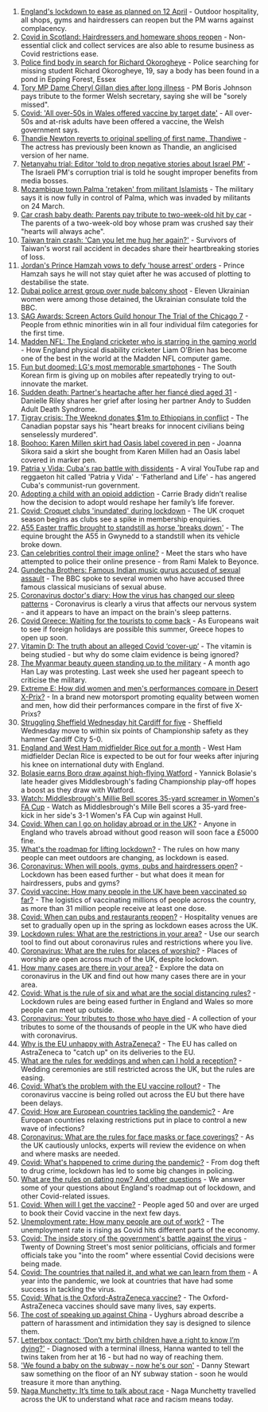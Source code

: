 1. [England's lockdown to ease as planned on 12 April](https://www.bbc.co.uk/news/uk-56641596) - Outdoor hospitality, all shops, gyms and hairdressers can reopen but the PM warns against complacency.
2. [Covid in Scotland: Hairdressers and homeware shops reopen](https://www.bbc.co.uk/news/uk-scotland-56633337) - Non-essential click and collect services are also able to resume business as Covid restrictions ease.
3. [Police find body in search for Richard Okorogheye](https://www.bbc.co.uk/news/uk-56641583) - Police searching for missing student Richard Okorogheye, 19, say a body has been found in a pond in Epping Forest, Essex
4. [Tory MP Dame Cheryl Gillan dies after long illness](https://www.bbc.co.uk/news/uk-56641597) - PM Boris Johnson pays tribute to the former Welsh secretary, saying she will be "sorely missed".
5. [Covid: 'All over-50s in Wales offered vaccine by target date'](https://www.bbc.co.uk/news/uk-wales-56639409) - All over-50s and at-risk adults have been offered a vaccine, the Welsh government says.
6. [Thandie Newton reverts to original spelling of first name, Thandiwe](https://www.bbc.co.uk/news/entertainment-arts-56638260) - The actress has previously been known as Thandie, an anglicised version of her name.
7. [Netanyahu trial: Editor 'told to drop negative stories about Israel PM'](https://www.bbc.co.uk/news/world-middle-east-56606223) - The Israeli PM's corruption trial is told he sought improper benefits from media bosses.
8. [Mozambique town Palma 'retaken' from militant Islamists](https://www.bbc.co.uk/news/world-africa-56637573) - The military says it is now fully in control of Palma, which was invaded by militants on 24 March.
9. [Car crash baby death: Parents pay tribute to two-week-old hit by car](https://www.bbc.co.uk/news/uk-england-birmingham-56635010) - The parents of a two-week-old boy whose pram was crushed say their "hearts will always ache".
10. [Taiwan train crash: 'Can you let me hug her again?'](https://www.bbc.co.uk/news/world-asia-56636595) - Survivors of Taiwan's worst rail accident in decades share their heartbreaking stories of loss.
11. [Jordan's Prince Hamzah vows to defy 'house arrest' orders](https://www.bbc.co.uk/news/world-middle-east-56637430) - Prince Hamzah says he will not stay quiet after he was accused of plotting to destabilise the state.
12. [Dubai police arrest group over nude balcony shoot](https://www.bbc.co.uk/news/world-middle-east-56638282) - Eleven Ukrainian women were among those detained, the Ukrainian consulate told the BBC.
13. [SAG Awards: Screen Actors Guild honour The Trial of the Chicago 7](https://www.bbc.co.uk/news/entertainment-arts-56637214) - People from ethnic minorities win in all four individual film categories for the first time.
14. [Madden NFL: The England cricketer who is starring in the gaming world](https://www.bbc.co.uk/sport/cricket/56588937) - How England physical disability cricketer Liam O'Brien has become one of the best in the world at the Madden NFL computer game.
15. [Fun but doomed: LG's most memorable smartphones](https://www.bbc.co.uk/news/technology-56638991) - The South Korean firm is giving up on mobiles after repeatedly trying to out-innovate the market.
16. [Sudden death: Partner's heartache after her fiancé died aged 31](https://www.bbc.co.uk/news/uk-england-lancashire-56590347) - Danielle Riley shares her grief after losing her partner Andy to Sudden Adult Death Syndrome.
17. [Tigray crisis: The Weeknd donates $1m to Ethiopians in conflict](https://www.bbc.co.uk/news/world-africa-56638328) - The Canadian popstar says his "heart breaks for innocent civilians being senselessly murdered".
18. [Boohoo: Karen Millen skirt had Oasis label covered in pen](https://www.bbc.co.uk/news/business-56630546) - Joanna Sikora said a skirt she bought from Karen Millen had an Oasis label covered in marker pen.
19. [Patria y Vida: Cuba's rap battle with dissidents](https://www.bbc.co.uk/news/world-latin-america-56606748) - A viral YouTube rap and reggaeton hit called 'Patria y Vida' - 'Fatherland and Life' - has angered Cuba's communist-run government.
20. [Adopting a child with an opioid addiction](https://www.bbc.co.uk/news/world-us-canada-56581394) - Carrie Brady didn’t realise how the decision to adopt would reshape her family’s life forever.
21. [Covid: Croquet clubs 'inundated' during lockdown](https://www.bbc.co.uk/news/uk-england-sussex-56593488) - The UK croquet season begins as clubs see a spike in membership enquiries.
22. [A55 Easter traffic brought to standstill as horse 'breaks down'](https://www.bbc.co.uk/news/uk-wales-56634445) - The equine brought the A55 in Gwynedd to a standstill when its vehicle broke down.
23. [Can celebrities control their image online?](https://www.bbc.co.uk/news/entertainment-arts-56592762) - Meet the stars who have attempted to police their online presence - from Rami Malek to Beyonce.
24. [Gundecha Brothers: Famous Indian music gurus accused of sexual assault](https://www.bbc.co.uk/news/world-asia-india-56523999) - The BBC spoke to several women who have accused three famous classical musicians of sexual abuse.
25. [Coronavirus doctor's diary: How the virus has changed our sleep patterns](https://www.bbc.co.uk/news/health-56618649) - Coronavirus is clearly a virus that affects our nervous system - and it appears to have an impact on the brain's sleep patterns.
26. [Covid Greece: Waiting for the tourists to come back](https://www.bbc.co.uk/news/world-europe-56600957) - As Europeans wait to see if foreign holidays are possible this summer, Greece hopes to open up soon.
27. [Vitamin D: The truth about an alleged Covid ‘cover-up’](https://www.bbc.co.uk/news/health-56180921) - The vitamin is being studied - but why do some claim evidence is being ignored?
28. [The Myanmar beauty queen standing up to the military](https://www.bbc.co.uk/news/world-asia-56602683) - A month ago Han Lay was protesting. Last week she used her pageant speech to criticise the military.
29. [Extreme E: How did women and men's performances compare in Desert X-Prix?](https://www.bbc.co.uk/sport/motorsport/56618503) - In a brand new motorsport promoting equality between women and men, how did their performances compare in the first of five X-Prixs?
30. [Struggling Sheffield Wednesday hit Cardiff for five](https://www.bbc.co.uk/sport/football/56560217) - Sheffield Wednesday move to within six points of Championship safety as they hammer Cardiff City 5-0.
31. [England and West Ham midfielder Rice out for a month](https://www.bbc.co.uk/sport/football/56640577) - West Ham midfielder Declan Rice is expected to be out for four weeks after injuring his knee on international duty with England.
32. [Bolasie earns Boro draw against high-flying Watford](https://www.bbc.co.uk/sport/football/56560222) - Yannick Bolasie's late header gives Middlesbrough's fading Championship play-off hopes a boost as they draw with Watford.
33. [Watch: Middlesbrough's Millie Bell scores 35-yard screamer in Women's FA Cup](https://www.bbc.co.uk/sport/av/football/56644188) - Watch as Middlesbrough's Mille Bell scores a 35-yard free-kick in her side's 3-1 Women's FA Cup win against Hull.
34. [Covid: When can I go on holiday abroad or in the UK?](https://www.bbc.co.uk/news/explainers-52646738) - Anyone in England who travels abroad without good reason will soon face a £5000 fine.
35. [What's the roadmap for lifting lockdown?](https://www.bbc.co.uk/news/explainers-52530518) - The rules on how many people can meet outdoors are changing, as lockdown is eased.
36. [Coronavirus: When will pools, gyms, pubs and hairdressers open?](https://www.bbc.co.uk/news/explainers-53349989) - Lockdown has been eased further - but what does it mean for hairdressers, pubs and gyms?
37. [Covid vaccine: How many people in the UK have been vaccinated so far?](https://www.bbc.co.uk/news/health-55274833) - The logistics of vaccinating millions of people across the country, as more than 31 million people receive at least one dose.
38. [Covid: When can pubs and restaurants reopen?](https://www.bbc.co.uk/news/business-52977388) - Hospitality venues are set to gradually open up in the spring as lockdown eases across the UK.
39. [Lockdown rules: What are the restrictions in your area?](https://www.bbc.co.uk/news/uk-54373904) - Use our search tool to find out about coronavirus rules and restrictions where you live.
40. [Coronavirus: What are the rules for places of worship?](https://www.bbc.co.uk/news/explainers-53219921) - Places of worship are open across much of the UK, despite lockdown.
41. [How many cases are there in your area?](https://www.bbc.co.uk/news/uk-51768274) - Explore the data on coronavirus in the UK and find out how many cases there are in your area.
42. [Covid: What is the rule of six and what are the social distancing rules?](https://www.bbc.co.uk/news/uk-51506729) - Lockdown rules are being eased further in England and Wales so more people can meet up outside.
43. [Coronavirus: Your tributes to those who have died](https://www.bbc.co.uk/news/uk-52676411) - A collection of your tributes to some of the thousands of people in the UK who have died with coronavirus.
44. [Why is the EU unhappy with AstraZeneca?](https://www.bbc.co.uk/news/56483766) - The EU has called on AstraZeneca to "catch up" on its deliveries to the EU.
45. [What are the rules for weddings and when can I hold a reception?](https://www.bbc.co.uk/news/explainers-52811509) - Wedding ceremonies are still restricted across the UK, but the rules are easing.
46. [Covid: What’s the problem with the EU vaccine rollout?](https://www.bbc.co.uk/news/explainers-52380823) - The coronavirus vaccine is being rolled out across the EU but there have been delays.
47. [Covid: How are European countries tackling the pandemic?](https://www.bbc.co.uk/news/explainers-53640249) - Are European countries relaxing restrictions put in place to control a new wave of infections?
48. [Coronavirus: What are the rules for face masks or face coverings?](https://www.bbc.co.uk/news/health-51205344) - As the UK cautiously unlocks, experts will review the evidence on when and where masks are needed.
49. [Covid: What's happened to crime during the pandemic?](https://www.bbc.co.uk/news/56463680) - From dog theft to drug crime, lockdown has led to some big changes in policing.
50. [What are the rules on dating now? And other questions](https://www.bbc.co.uk/news/world-asia-china-51176409) - We answer some of your questions about England's roadmap out of lockdown, and other Covid-related issues.
51. [Covid: When will I get the vaccine?](https://www.bbc.co.uk/news/health-55045639) - People aged 50 and over are urged to book their Covid vaccine in the next few days.
52. [Unemployment rate: How many people are out of work?](https://www.bbc.co.uk/news/business-52660591) - The unemployment rate is rising as Covid hits different parts of the economy.
53. [Covid: The inside story of the government's battle against the virus](https://www.bbc.co.uk/news/uk-politics-56361599) - Twenty of Downing Street's most senior politicians, officials and former officials take you "into the room" where essential Covid decisions were being made.
54. [Covid: The countries that nailed it, and what we can learn from them](https://www.bbc.co.uk/news/uk-56455030) - A year into the pandemic, we look at countries that have had some success in tackling the virus.
55. [Covid: What is the Oxford-AstraZeneca vaccine?](https://www.bbc.co.uk/news/health-55302595) - The Oxford-AstraZeneca vaccines should save many lives, say experts.
56. [The cost of speaking up against China](https://www.bbc.co.uk/news/world-asia-china-56563449) - Uyghurs abroad describe a pattern of harassment and intimidation they say is designed to silence them.
57. [Letterbox contact: ‘Don’t my birth children have a right to know I’m dying?'](https://www.bbc.co.uk/news/stories-56576285) - Diagnosed with a terminal illness, Hanna wanted to tell the twins taken from her at 16 - but had no way of reaching them.
58. ['We found a baby on the subway - now he's our son'](https://www.bbc.co.uk/news/stories-56409764) - Danny Stewart saw something on the floor of an NY subway station - soon he would treasure it more than anything.
59. [Naga Munchetty: It’s time to talk about race](https://www.bbc.co.uk/news/stories-56253480) - Naga Munchetty travelled across the UK to understand what race and racism means today.
